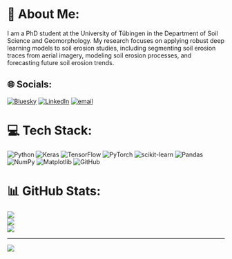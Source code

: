 # 💫 About Me:
I am a PhD student at the University of Tübingen in the Department of Soil Science and Geomorphology. My research focuses on applying robust deep learning models to soil erosion studies, including segmenting soil erosion traces from aerial imagery, modeling soil erosion processes, and forecasting future soil erosion trends.


## 🌐 Socials:
[![Bluesky](https://img.shields.io/badge/bluesky-0285FF?style=for-the-badge&logo=bluesky&logoColor=%23FFFFFF)](https://bsky.app/profile/hadi99shokati.bsky.social) [![LinkedIn](https://img.shields.io/badge/LinkedIn-%230077B5.svg?logo=linkedin&logoColor=white)](https://linkedin.com/in/hadi-shokati) [![email](https://img.shields.io/badge/Email-D14836?logo=gmail&logoColor=white)](mailto:hadi.shokati@uni-tuebingen.de) 

# 💻 Tech Stack:
![Python](https://img.shields.io/badge/python-3670A0?style=for-the-badge&logo=python&logoColor=ffdd54) ![Keras](https://img.shields.io/badge/Keras-%23D00000.svg?style=for-the-badge&logo=Keras&logoColor=white) ![TensorFlow](https://img.shields.io/badge/TensorFlow-%23FF6F00.svg?style=for-the-badge&logo=TensorFlow&logoColor=white) ![PyTorch](https://img.shields.io/badge/PyTorch-%23EE4C2C.svg?style=for-the-badge&logo=PyTorch&logoColor=white) ![scikit-learn](https://img.shields.io/badge/scikit--learn-%23F7931E.svg?style=for-the-badge&logo=scikit-learn&logoColor=white) ![Pandas](https://img.shields.io/badge/pandas-%23150458.svg?style=for-the-badge&logo=pandas&logoColor=white) ![NumPy](https://img.shields.io/badge/numpy-%23013243.svg?style=for-the-badge&logo=numpy&logoColor=white) ![Matplotlib](https://img.shields.io/badge/Matplotlib-%23ffffff.svg?style=for-the-badge&logo=Matplotlib&logoColor=black) ![GitHub](https://img.shields.io/badge/github-%23121011.svg?style=for-the-badge&logo=github&logoColor=white)
# 📊 GitHub Stats:
![](https://github-readme-stats.vercel.app/api?username=hadi1994shokati&theme=dark&hide_border=false&include_all_commits=false&count_private=false)<br/>
![](https://nirzak-streak-stats.vercel.app/?user=hadi1994shokati&theme=dark&hide_border=false)<br/>
![](https://github-readme-stats.vercel.app/api/top-langs/?username=hadi1994shokati&theme=dark&hide_border=false&include_all_commits=false&count_private=false&layout=compact)

---
[![](https://visitcount.itsvg.in/api?id=hadi1994shokati&icon=0&color=0)](https://visitcount.itsvg.in)

<!-- Proudly created with GPRM ( https://gprm.itsvg.in ) -->
